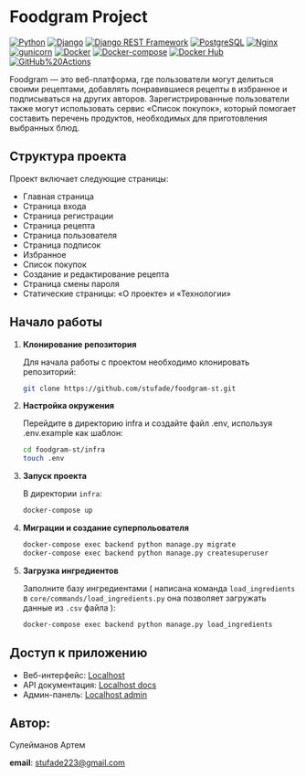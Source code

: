 # Foodgram Project

[![Python](https://img.shields.io/badge/-Python-464646?style=flat&logo=Python&logoColor=56C0C0&color=008080)](https://www.python.org/)
[![Django](https://img.shields.io/badge/-Django-464646?style=flat&logo=Django&logoColor=56C0C0&color=008080)](https://www.djangoproject.com/)
[![Django REST Framework](https://img.shields.io/badge/-Django%20REST%20Framework-464646?style=flat&logo=Django%20REST%20Framework&logoColor=56C0C0&color=008080)](https://www.django-rest-framework.org/)
[![PostgreSQL](https://img.shields.io/badge/-PostgreSQL-464646?style=flat&logo=PostgreSQL&logoColor=56C0C0&color=008080)](https://www.postgresql.org/)
[![Nginx](https://img.shields.io/badge/-NGINX-464646?style=flat&logo=NGINX&logoColor=56C0C0&color=008080)](https://nginx.org/ru/)
[![gunicorn](https://img.shields.io/badge/-gunicorn-464646?style=flat&logo=gunicorn&logoColor=56C0C0&color=008080)](https://gunicorn.org/)
[![Docker](https://img.shields.io/badge/-Docker-464646?style=flat&logo=Docker&logoColor=56C0C0&color=008080)](https://www.docker.com/)
[![Docker-compose](https://img.shields.io/badge/-Docker%20compose-464646?style=flat&logo=Docker&logoColor=56C0C0&color=008080)](https://www.docker.com/)
[![Docker Hub](https://img.shields.io/badge/-Docker%20Hub-464646?style=flat&logo=Docker&logoColor=56C0C0&color=008080)](https://www.docker.com/products/docker-hub)
[![GitHub%20Actions](https://img.shields.io/badge/-GitHub%20Actions-464646?style=flat&logo=GitHub%20actions&logoColor=56C0C0&color=008080)](https://github.com/features/actions)

Foodgram — это веб-платформа, где пользователи могут делиться своими рецептами, добавлять понравившиеся рецепты в избранное и подписываться на других авторов. Зарегистрированные пользователи также могут использовать сервис «Список покупок», который помогает составить перечень продуктов, необходимых для приготовления выбранных блюд.

## Структура проекта

Проект включает следующие страницы:
- Главная страница
- Страница входа
- Страница регистрации
- Страница рецепта
- Страница пользователя
- Страница подписок
- Избранное
- Список покупок
- Создание и редактирование рецепта
- Страница смены пароля
- Статические страницы: «О проекте» и «Технологии»

## Начало работы

1. **Клонирование репозитория**

   Для начала работы с проектом необходимо клонировать репозиторий:

   ```bash
   git clone https://github.com/stufade/foodgram-st.git
   ```

2. **Настройка окружения**

   Перейдите в директорию infra и создайте файл .env, используя .env.example как шаблон:

   ```bash
   cd foodgram-st/infra
   touch .env
   ```

3. **Запуск проекта**

   В директории `infra`:

   ```bash
   docker-compose up
   ```

4. **Миграции и создание суперпольователя**

   ```bash
   docker-compose exec backend python manage.py migrate
   docker-compose exec backend python manage.py createsuperuser
   ```

5. **Загрузка ингредиентов**

   Заполните базу ингредиентами ( написана команда `load_ingredients` в `core/commands/load_ingredients.py` она позволяет загружать данные из `.csv` файла ):
   
   ```bash
   docker-compose exec backend python manage.py load_ingredients
   ```
## Доступ к приложению

- Веб-интерфейс: [Localhost](http://localhost/)
- API документация: [Localhost docs](http://localhost/api/docs/)
- Админ-панель: [Localhost admin](http://localhost/admin/)

## Автор:

Сулейманов Артем

**email**: stufade223@gmail.com
